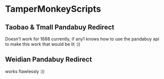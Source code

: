 # TamperMonkeyScripts

## Taobao & Tmall Pandabuy Redirect
Doesn't work for 1688 currently, if any1 knows how to use the pandabuy api to make this work that would be lit :)) 

## Weidian Pandabuy Redirect 
works flawlessly :))
